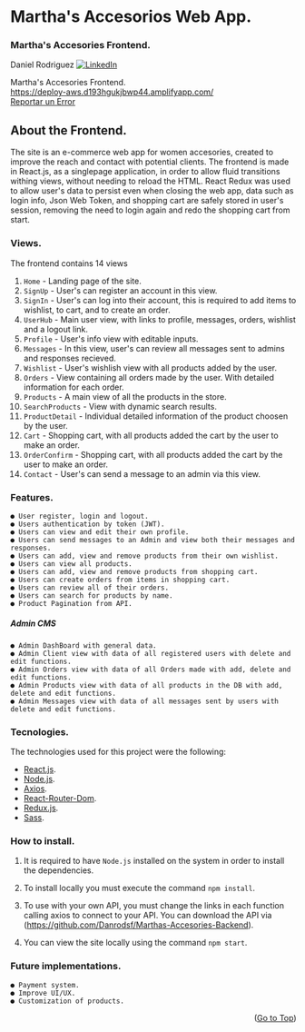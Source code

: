# Martha's Accesorios Web App.

<div id="top"></div>

  <h3>Martha's Accesories Frontend.</h3>

Daniel Rodriguez
[![LinkedIn][linkedin-shield]][linkedin-url]

  <p>
    Martha's Accesories Frontend.
    <br />
    <a href="https://deploy-aws.d193hgukjbwp44.amplifyapp.com/">https://deploy-aws.d193hgukjbwp44.amplifyapp.com/</a>
    <br />
    <a href="https://github.com/Danrodsf/Marthas-Accesories-Frontend/issues">Reportar un Error</a>
  </p>
</div>

## About the Frontend.

The site is an e-commerce web app for women accesories, created to improve the reach and contact with potential clients.
The frontend is made in React.js, as a singlepage application, in order to allow fluid transitions withing views, without needing to reload the HTML. React Redux was used to allow user's data to persist even when closing the web app, data such as login info, Json Web Token, and shopping cart are safely stored in user's session, removing the need to login again and redo the shopping cart from start.

### Views.

The frontend contains 14 views

1. `Home` - Landing page of the site.
2. `SignUp` - User's can register an account in this view.
3. `SignIn` - User's can log into their account, this is required to add items to wishlist, to cart, and to create an order.
4. `UserHub` - Main user view, with links to profile, messages, orders, wishlist and a logout link.
5. `Profile` - User's info view with editable inputs.
6. `Messages` - In this view, user's can review all messages sent to admins and responses recieved.
7. `Wishlist` - User's wishlish view with all products added by the user.
8. `Orders` - View containing all orders made by the user. With detailed information for each order.
9. `Products` - A main view of all the products in the store.
10. `SearchProducts` - View with dynamic search results.
11. `ProductDetail` - Individual detailed information of the product choosen by the user.
12. `Cart` - Shopping cart, with all products added the cart by the user to make an order.
13. `OrderConfirm` - Shopping cart, with all products added the cart by the user to make an order.
14. `Contact` - User's can send a message to an admin via this view.

### Features.

```
● User register, login and logout.
● Users authentication by token (JWT).
● Users can view and edit their own profile.
● Users can send messages to an Admin and view both their messages and responses.
● Users can add, view and remove products from their own wishlist.
● Users can view all products.
● Users can add, view and remove products from shopping cart.
● Users can create orders from items in shopping cart.
● Users can review all of their orders.
● Users can search for products by name.
● Product Pagination from API.

```

##### Admin CMS

```
● Admin DashBoard with general data.
● Admin Client view with data of all registered users with delete and edit functions.
● Admin Orders view with data of all Orders made with add, delete and edit functions.
● Admin Products view with data of all products in the DB with add, delete and edit functions.
● Admin Messages view with data of all messages sent by users with delete and edit functions.
```

### Tecnologies.

The technologies used for this project were the following:

- [React.js](https://es.reactjs.org/).
- [Node.js](https://nodejs.org/).
- [Axios](https://axios-http.com/).
- [React-Router-Dom](https://reactrouter.com/).
- [Redux.js](https://redux.js.org/).
- [Sass](https://sass-lang.com/).

### How to install.

1. It is required to have `Node.js` installed on the system in order to install the dependencies.

2. To install locally you must execute the command `npm install`.

3. To use with your own API, you must change the links in each function calling axios to connect to your API. You can download the API via (https://github.com/Danrodsf/Marthas-Accesories-Backend).

4. You can view the site locally using the command `npm start`.

[linkedin-shield]: https://img.shields.io/badge/-LinkedIn-black.svg?style=for-the-badge&logo=linkedin&colorB=555
[linkedin-url]: https://www.linkedin.com/in/danielrodriguezserafin/

### Future implementations.

```
● Payment system.
● Improve UI/UX.
● Customization of products.

```

<p align="right">(<a href="#top">Go to Top</a>)</p>
